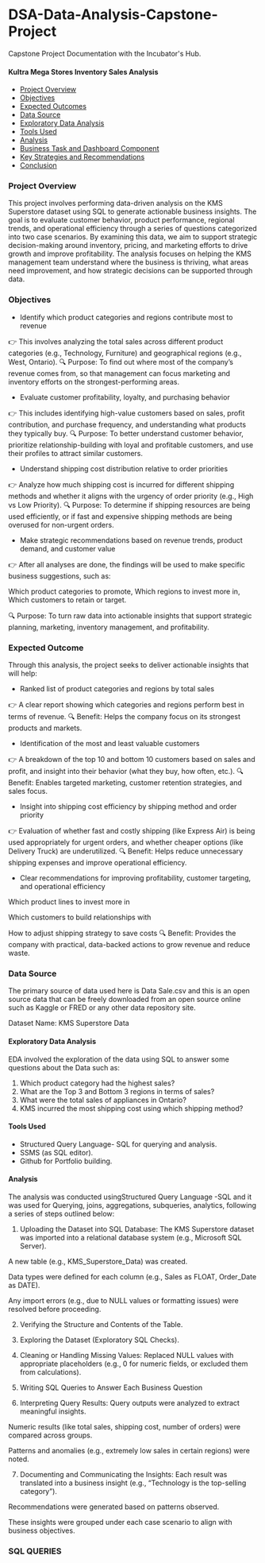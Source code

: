 # DSA-Data-Analysis-Capstone-Project
Capstone Project Documentation with the Incubator's Hub.

#### Kultra Mega Stores Inventory Sales Analysis


- [Project Overview](project-overview)
- [Objectives](obectives)
- [Expected Outcomes](expected-outcomes)
- [Data Source](data-source)
- [Exploratory Data Analysis](exploratory-data-analysis)
- [Tools Used](tools-used)
- [Analysis](analysis)
- [Business Task and Dashboard Component](business-task-dashboard-component)
- [Key Strategies and Recommendations](key-strategies-and-recommendation)
- [Conclusion](conclusion)

### Project Overview

This project involves performing data-driven analysis on the KMS Superstore dataset using SQL to generate actionable business insights. The goal is to evaluate customer behavior, product performance, regional trends, and operational efficiency through a series of questions categorized into two case scenarios.
By examining this data, we aim to support strategic decision-making around inventory, pricing, and marketing efforts to drive growth and improve profitability.
The analysis focuses on helping the KMS management team understand where the business is thriving, what areas need improvement, and how strategic decisions can be supported through data.

### Objectives

- Identify which product categories and regions contribute most to revenue

👉 This involves analyzing the total sales across different product categories (e.g., Technology, Furniture) and geographical regions (e.g., West, Ontario).
🔍 Purpose: To find out where most of the company’s revenue comes from, so that management can focus marketing and inventory efforts on the strongest-performing areas.

- Evaluate customer profitability, loyalty, and purchasing behavior

👉 This includes identifying high-value customers based on sales, profit contribution, and purchase frequency, and understanding what products they typically buy.
🔍 Purpose: To better understand customer behavior, prioritize relationship-building with loyal and profitable customers, and use their profiles to attract similar customers.

- Understand shipping cost distribution relative to order priorities

👉 Analyze how much shipping cost is incurred for different shipping methods and whether it aligns with the urgency of order priority (e.g., High vs Low Priority).
🔍 Purpose: To determine if shipping resources are being used efficiently, or if fast and expensive shipping methods are being overused for non-urgent orders.

- Make strategic recommendations based on revenue trends, product demand, and customer value

👉 After all analyses are done, the findings will be used to make specific business suggestions, such as:

   Which product categories to promote, Which regions to invest more in, Which customers to retain or target.

🔍 Purpose: To turn raw data into actionable insights that support strategic planning, marketing, inventory management, and profitability.


### Expected Outcome

Through this analysis, the project seeks to deliver actionable insights that will help:

- Ranked list of product categories and regions by total sales

👉 A clear report showing which categories and regions perform best in terms of revenue.
🔍 Benefit: Helps the company focus on its strongest products and markets.

- Identification of the most and least valuable customers

👉 A breakdown of the top 10 and bottom 10 customers based on sales and profit, and insight into their behavior (what they buy, how often, etc.).
🔍 Benefit: Enables targeted marketing, customer retention strategies, and sales focus.

- Insight into shipping cost efficiency by shipping method and order priority

👉 Evaluation of whether fast and costly shipping (like Express Air) is being used appropriately for urgent orders, and whether cheaper options (like Delivery Truck) are underutilized.
🔍 Benefit: Helps reduce unnecessary shipping expenses and improve operational efficiency.

- Clear recommendations for improving profitability, customer targeting, and operational efficiency

Which product lines to invest more in

Which customers to build relationships with

How to adjust shipping strategy to save costs
🔍 Benefit: Provides the company with practical, data-backed actions to grow revenue and reduce waste.

### Data Source
The primary source of data used here is Data Sale.csv and this is an open source data that can be freely downloaded from an open source online such as Kaggle or FRED or any other data repository site.

Dataset Name: KMS Superstore Data

#### Exploratory Data Analysis

EDA involved the exploration of the data using SQL to answer some questions about the Data such as:
   1. Which product category had the highest sales? 
   2. What are the Top 3 and Bottom 3 regions in terms of sales? 
   3. What were the total sales of appliances in Ontario?  
   4. KMS incurred the most shipping cost using which shipping method?
 
#### Tools Used

- Structured Query Language- SQL for querying and analysis.
- SSMS (as SQL editor).
- Github for Portfolio building.


#### Analysis

The analysis was conducted usingStructured Query Language -SQL and it was used for Querying, joins, aggregations, subqueries, analytics, following a series of steps outlined below:

1. Uploading the Dataset into SQL Database: The KMS Superstore dataset was imported into a relational database system (e.g., Microsoft SQL Server).

A new table (e.g., KMS_Superstore_Data) was created.

Data types were defined for each column (e.g., Sales as FLOAT, Order_Date as DATE).

Any import errors (e.g., due to NULL values or formatting issues) were resolved before proceeding.

2. Verifying the Structure and Contents of the Table.

3. Exploring the Dataset (Exploratory SQL Checks).

4. Cleaning or Handling Missing Values: Replaced NULL values with appropriate placeholders (e.g., 0 for numeric fields, or excluded them from calculations).

5. Writing SQL Queries to Answer Each Business Question

6. Interpreting Query Results: Query outputs were analyzed to extract meaningful insights.

Numeric results (like total sales, shipping cost, number of orders) were compared across groups.

Patterns and anomalies (e.g., extremely low sales in certain regions) were noted.

7. Documenting and Communicating the Insights: Each result was translated into a business insight (e.g., “Technology is the top-selling category”).

Recommendations were generated based on patterns observed.

These insights were grouped under each case scenario to align with business objectives.


### SQL QUERIES




      
   
    






      



